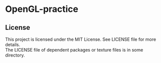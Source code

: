 # OpenGL-practice

## License
This project is licensed under the MIT License. See LICENSE file for more details.  
The LICENSE file of dependent packages or texture files is in some directory.  